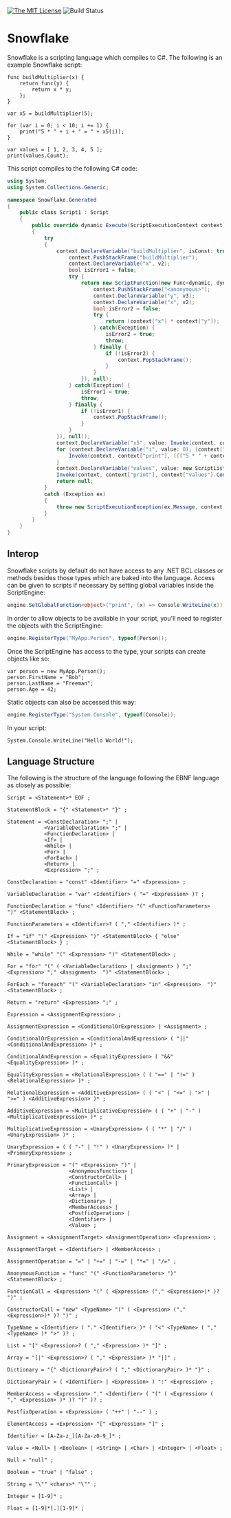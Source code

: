 [![The MIT License](https://img.shields.io/badge/license-MIT-orange.svg?style=flat-square)](http://opensource.org/licenses/MIT)
![Build Status](https://smack0007.visualstudio.com/_apis/public/build/definitions/3c2bd649-f280-4370-b4aa-e4a0a0b13fb8/6/badge)

# Snowflake

Snowflake is a scripting language which compiles to C#. The following is an example Snowflake script:

```
func buildMultiplier(x) {
	return func(y) {
		return x * y;
	};
}

var x5 = buildMultiplier(5);

for (var i = 0; i < 10; i += 1) {
	print("5 * " + i + " = " + x5(i));
}

var values = [ 1, 2, 3, 4, 5 ];
print(values.Count);
```

This script compiles to the following C# code:

```csharp
using System;
using System.Collections.Generic;

namespace Snowflake.Generated
{
	public class Script1 : Script
	{
		public override dynamic Execute(ScriptExecutionContext context)
		{
			try
			{
				context.DeclareVariable("buildMultiplier", isConst: true, value: new ScriptFunction(new Func<dynamic, dynamic>((v2) => { 
					context.PushStackFrame("buildMultiplier");
					context.DeclareVariable("x", v2);
					bool isError1 = false;
					try {
						return new ScriptFunction(new Func<dynamic, dynamic>((v3) => { 
							context.PushStackFrame("<anonymous>");
							context.DeclareVariable("y", v3);
							context.DeclareVariable("x", v2);
							bool isError2 = false;
							try {
								return (context["x"] * context["y"]);
							} catch(Exception) {
								isError2 = true;
								throw;
							} finally {
								if (!isError2) {
									context.PopStackFrame();
								}
							}
						}), null);
					} catch(Exception) {
						isError1 = true;
						throw;
					} finally {
						if (!isError1) {
							context.PopStackFrame();
						}
					}
				}), null));
				context.DeclareVariable("x5", value: Invoke(context, context["buildMultiplier"], 5));
				for (context.DeclareVariable("i", value: 0); (context["i"] < 10); context["i"] += 1) {
					Invoke(context, context["print"], ((("5 * " + context["i"]) + " = ") + Invoke(context, context["x5"], context["i"])));
				}
				context.DeclareVariable("values", value: new ScriptList { 1, 2, 3, 4, 5 });
				Invoke(context, context["print"], context["values"].Count);
				return null;
			}
			catch (Exception ex)
			{
				throw new ScriptExecutionException(ex.Message, context.GetStackFrames(), ex);
			}
		}
	}
}
```

## Interop

Snowflake scripts by default do not have access to any .NET BCL classes or methods besides those types which are baked into the language. Access can
be given to scripts if necessary by setting global variables inside the ScriptEngine:

```csharp
engine.SetGlobalFunction<object>("print", (x) => Console.WriteLine(x));
```

In order to allow objects to be available in your script, you'll need to register the objects with the ScriptEngine:

```csharp
engine.RegisterType("MyApp.Person", typeof(Person));
```

Once the ScriptEngine has access to the type, your scripts can create objects like so:

```
var person = new MyApp.Person();
person.FirstName = "Bob";
person.LastName = "Freeman";
person.Age = 42;
```

Static objects can also be accessed this way:

```csharp
engine.RegisterType("System.Console", typeof(Console));
```

In your script:

```
System.Console.WriteLine("Hello World!");
```


## Language Structure

The following is the structure of the language following the EBNF language as closely as possible:

```
Script = <Statement>* EOF ;

StatementBlock = "{" <Statement>* "}" ;

Statement = <ConstDeclaration> ";" |
            <VariableDeclaration> ";" |
            <FunctionDeclaration> |
			<If> |
			<While> |
			<For> |
			<ForEach> |
			<Return> |
			<Expression> ";" ;

ConstDeclaration = "const" <Identifier> "=" <Expression> ;

VariableDeclaration = "var" <Identifier> ( "=" <Expression> )? ;

FunctionDeclaration = "func" <Identifier> "(" <FunctionParameters>  ")" <StatementBlock> ;

FunctionParameters = <Identifier>? ( "," <Identifier> )* ;

If = "if" "(" <Expression> ")" <StatementBlock> { "else" <StatementBlock> } ;

While = "while" "(" <Expression> ")" <StatementBlock> ;

For = "for" "(" ( <VariableDeclaration> | <Assignment> ) ";" <Expression> ";" <Assignment>  ")" <StatementBlock> ;

ForEach = "foreach" "(" <VariableDeclaration> "in" <Expression>  ")" <StatementBlock> ;

Return = "return" <Expression> ";" ;

Expression = <AssignmentExpression> ;

AssignmentExpression = <ConditionalOrExpression> | <Assignment> ;

ConditionalOrExpression = <ConditionalAndExpression> ( "||" <ConditionalAndExpression> )* ;

ConditionalAndExpression = <EqualityExpression> ( "&&" <EqualityExpression> )* ;

EqualityExpression = <RelationalExpression> ( ( "==" | "!=" ) <RelationalExpression> )* ;

RelationalExpression = <AdditiveExpression> ( ( "<" | "<=" | ">" | ">=" ) <AdditiveExpression> )* ;

AdditiveExpression = <MultiplicativeExpression> ( ( "+" | "-" ) <MultiplicativeExpression> )* ;

MultiplicativeExpression = <UnaryExpression> ( ( "*" | "/" ) <UnaryExpression> )* ;

UnaryExpression = ( ( "-" | "!" ) <UnaryExpression> )* | <PrimaryExpression> ;

PrimaryExpression = "(" <Expression> ")" |
					<AnonymousFunction> |
					<ConstructorCall> |
					<FunctionCall> |
					<List> |
					<Array> |
					<Dictionary> |
					<MemberAccess> |
					<PostfixOperation> |
					<Identifier> |
					<Value> ;

Assignment = <AssignmentTarget> <AssignmentOperation> <Expression> ;

AssignmentTarget = <Identifier> | <MemberAccess> ;

AssignmentOperation = "=" | "+=" | "-=" | "*=" | "/=" ;

AnonymousFunction = "func" "(" <FunctionParameters> ")" <StatementBlock> ;

FunctionCall = <Expression> "(" ( <Expression> ("," <Expression>)* )? ")" ;

ConstructorCall = "new" <TypeName> "(" ( <Expression> ("," <Expression>)* )? ")" ;

TypeName = <Identifier> ( "." <Identifier> )* ( "<" <TypeName> ( "," <TypeName> )* ">" )? ;

List = "[" <Expression>? ( "," <Expression> )* "]" ;

Array = "[|" <Expression>? ( "," <Expression> )* "|]" ;

Dictionary = "{" <DictionaryPair>? ( "," <DictionaryPair> )* "}" ;

DictionaryPair = ( <Identifier> | <Expression> ) ":" <Expression> ;

MemberAccess = <Expression> "." <Identifier> ( "(" ( <Expression> ( "," <Expression> )* )? ")" )? ;

PostfixOperation = <Expression> ( "++" | "--" ) ;

ElementAccess = <Expression> "[" <Expression> "]" ;

Identifier = [A-Za-z_][A-Za-z0-9_]* ;

Value = <Null> | <Boolean> | <String> | <Char> | <Integer> | <Float> ;

Null = "null" ;

Boolean = "true" | "false" ;

String = "\"" <chars>* "\"" ;

Integer = [1-9]* ;

Float = [1-9]*[.][1-9]* ;

```